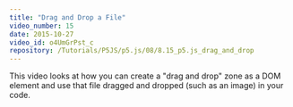 ```yaml
---
title: "Drag and Drop a File"
video_number: 15
date: 2015-10-27
video_id: o4UmGrPst_c
repository: /Tutorials/P5JS/p5.js/08/8.15_p5.js_drag_and_drop
---
```


This video looks at how you can create a "drag and drop" zone as a DOM element and use that file dragged and dropped (such as an image) in your code.
